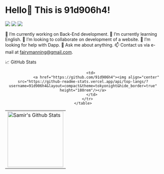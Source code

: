 # Hello👋 This is 91d906h4!

<p align="left">
    <a href="https://github.com/91d906h4"><img src="https://img.shields.io/badge/-github-lightgrey" / ></a>
    <a href="https://www.npmjs.com/~91d906h4"><img src="https://img.shields.io/badge/-npmjs-red" /></a>
    <a href="https://leetcode.com/91d906h4/"><img src="https://img.shields.io/badge/-LeetCode-yellow" /></a>
</p>

🔭 I’m currently working on Back-End development.
🌱 I’m currently learning English.
👯 I’m looking to collaborate on development of a website.
🤔 I’m looking for help with Dapp.
💬 Ask me about anything.
📫 Contact us via e-mail at fairymanning@gmail.com.

📈 GitHub Stats
<p align="center">
    <table>
        <tr>
            <td>
                <a href="https://github.com/91d906h4/"><img align="center" src="https://github-readme-stats.vercel.app/api?username=91d906h4&show_icons=true&include_all_commits=true&theme=tokyonight&hide_border=true" alt="Samir's Github Stats" height="180rem" /></a>
            </td>

            <td> 
                <a href="https://github.com/91d906h4"><img align="center" src="https://github-readme-stats.vercel.app/api/top-langs/?username=91d906h4&layout=compact&theme=tokyonight&hide_border=true" height="180rem"/></a>
            </td>
        </tr>
    </table>
</p>
